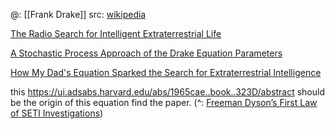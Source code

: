 @: [[Frank Drake]] 
src: [wikipedia](https://en.wikipedia.org/wiki/Drake_equation) 

[The Radio Search for Intelligent Extraterrestrial Life](https://ui.adsabs.harvard.edu/abs/1965cae..book..323D/abstract) 

[A Stochastic Process Approach of the Drake Equation Parameters](https://arxiv.org/abs/1112.1506) 

[How My Dad's Equation Sparked the Search for Extraterrestrial Intelligence](https://web.archive.org/web/20140705053200/http://news.nationalgeographic.com/news/2014/06/140630-drake-equation-50-years-later-aliens-science/) 

this https://ui.adsabs.harvard.edu/abs/1965cae..book..323D/abstract should be the origin of this equation find the paper. (^: [Freeman Dyson’s First Law of SETI Investigations](https://sites.psu.edu/astrowright/2019/07/31/freeman-dysons-first-law-of-seti-investigations/)) 

